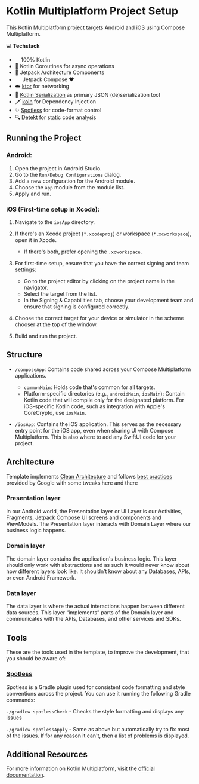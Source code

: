# Kotlin Multiplatform Project Setup

This Kotlin Multiplatform project targets Android and iOS using Compose Multiplatform.

💻 **Techstack**
-   <img src="https://kotlinlang.org/assets/images/favicon.svg?&v=8607ff59d5296c7642ecd72bd3daa79b" height=12 /> 100% Kotlin
- 🔄 Kotlin Coroutines for async operations
- 🚀 Jetpack Architecture Components
- <img src="https://developer.android.com/static/images/spot-icons/jetpack-compose.svg" height = 16>  Jetpack Compose ❤️
- ☁️ [ktor](https://github.com/ktorio/ktor) for networking
- 🔗 [Kotlin Serialization](https://kotlinlang.org/docs/serialization.html) as primary JSON (de)serialization tool
- 🗡️ [koin](https://github.com/InsertKoinIO/koin) for Dependency Injection
- ✨ [Spotless](https://github.com/diffplug/spotless) for code-format control
- 🔍 [Detekt](https://github.com/detekt/detekt) for static code analysis

## Running the Project

### Android:

1. Open the project in Android Studio.
2. Go to the `Run/Debug Configurations` dialog.
3. Add a new configuration for the Android module.
4. Choose the `app` module from the module list.
5. Apply and run.

### iOS (First-time setup in Xcode):

1. Navigate to the `iosApp` directory.
2. If there's an Xcode project (`*.xcodeproj`) or workspace (`*.xcworkspace`), open it in Xcode.

   - If there's both, prefer opening the `.xcworkspace`.

3. For first-time setup, ensure that you have the correct signing and team settings:

   - Go to the project editor by clicking on the project name in the navigator.
   - Select the target from the list.
   - In the Signing & Capabilities tab, choose your development team and ensure that signing is
     configured correctly.

4. Choose the correct target for your device or simulator in the scheme chooser at the top of the
   window.
5. Build and run the project.

## Structure

- `/composeApp`: Contains code shared across your Compose Multiplatform applications.
    - `commonMain`: Holds code that's common for all targets.
    - Platform-specific directories (e.g., `androidMain`, `iosMain`): Contain Kotlin code that will
      compile only for the designated platform. For iOS-specific Kotlin code, such as integration with
      Apple's CoreCrypto, use `iosMain`.

- `/iosApp`: Contains the iOS application. This serves as the necessary entry point for the iOS app,
  even when sharing UI with Compose Multiplatform. This is also where to add any SwiftUI code for
  your project.

## Architecture
Template implements [Clean Architecture](https://blog.cleancoder.com/uncle-bob/2012/08/13/the-clean-architecture.html) and follows [best practices](https://developer.android.com/topic/architecture) provided by Google with some tweaks here and there

### Presentation layer
In our Android world, the Presentation layer or UI Layer is our Activities, Fragments, Jetpack Compose UI screens and components and ViewModels. The Presentation layer interacts with Domain Layer where our business logic happens.

### Domain layer
The domain layer contains the application's business logic. This layer should only work with abstractions and as such it would never know about how different layers look like. It shouldn’t know about any Databases, APIs, or even Android Framework.

### Data layer
The data layer is where the actual interactions happen between different data sources. This layer “implements” parts of the Domain layer and communicates with the APIs, Databases, and other services and SDKs.


## Tools
These are the tools used in the template, to improve the development, that you should be aware of:

### [Spotless](https://github.com/diffplug/spotless)
Spotless is a Gradle plugin used for consistent code formatting and style conventions across the project. You can use it running the following Gradle commands:

`./gradlew spotlessCheck` - Checks the style formatting and displays any issues

`./gradlew spotlessApply` - Same as above but automatically try to fix most of the issues. If for any reason it can't, then a list of problems is displayed.

## Additional Resources

For more information on Kotlin Multiplatform, visit
the [official documentation](https://www.jetbrains.com/help/kotlin-multiplatform-dev/get-started.html).
